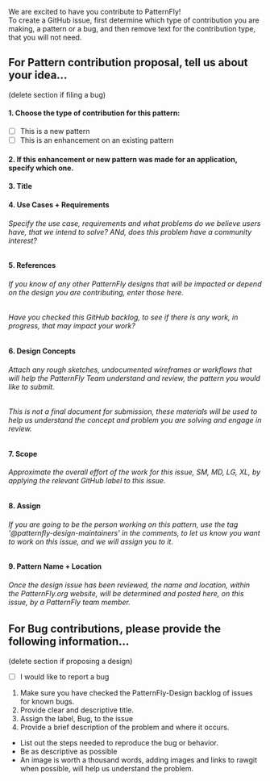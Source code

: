 We are excited to have you contribute to PatternFly!<br>
To create a GitHub issue, first determine which type of contribution you are making, a pattern or a bug, and then remove text for the contribution type, that you will not need. 

## For Pattern contribution proposal, tell us about your idea... 
(delete section if filing a bug)
#### 1. Choose the type of contribution for this pattern:
- [ ] This is a new pattern 
- [ ] This is an enhancement on an existing pattern
#### 2. If this enhancement or new pattern was made for an application, specify which one.
#### 3. Title
#### 4. Use Cases + Requirements
###### *Specify the use case, requirements and what problems do we believe users have, that we intend to solve? ANd, does this problem have a community interest?*
#### 5. References 
###### *If you know of any other PatternFly designs that will be impacted or depend on the design you are contributing, enter those here.*
###### *Have you checked this GitHub backlog, to see if there is any work, in progress, that may impact your work?*
#### 6. Design Concepts  
###### *Attach any rough sketches, undocumented wireframes or workflows that will help the PatternFly Team understand and review, the pattern you would like to submit.*
###### *This is not a final document for submission, these materials will be used to help us understand the concept and problem you are solving and engage in review.*<br>
#### 7. Scope  
###### *Approximate the overall effort of the work for this issue, SM, MD, LG, XL, by applying the relevant GitHub label to this issue.*
#### 8. Assign  
###### *If you are going to be the person working on this pattern, use the tag '@patternfly-design-maintainers' in the comments, to let us know you want to work on this issue, and we will assign you to it.*
#### 9. Pattern Name + Location  
###### *Once the design issue has been reviewed, the name and location, within the PatternFly.org website, will be determined and posted here, on this issue, by a PatternFly team member.*

## For Bug contributions, please provide the following information... 
(delete section if proposing a design)
- [ ] I would like to report a bug<br>
1. Make sure you have checked the PatternFly-Design backlog of issues for known bugs.
2. Provide clear and descriptive title.
3. Assign the label, Bug, to the issue
4. Provide a brief description of the problem and where it occurs.
* List out the steps needed to reproduce the bug or behavior. 
* Be as descriptive as possible
* An image is worth a thousand words, adding images and links to rawgit when possible, will help us understand the problem.
